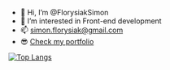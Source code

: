 - 👋 Hi, I’m @FlorysiakSimon
- 👀 I’m interested in Front-end development
- 📫 simon.florysiak@gmail.com
- 😎 [Check my portfolio](https://simonflorysiak.netlify.app/)

[![Top Langs](https://github-readme-stats.vercel.app/api/top-langs/?username=FlorysiakSimon&layout=compact&theme=github_dark&langs_count=10&hide=actionscript&v=1)](https://github.com/anuraghazra/github-readme-stats)

<!---
FlorysiakSimon/FlorysiakSimon is a ✨ special ✨ repository because its `README.md` (this file) appears on your GitHub profile.
You can click the Preview link to take a look at your changes.
--->
